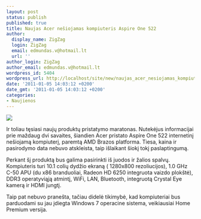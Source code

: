```yaml
---
layout: post
status: publish
published: true
title: Naujas Acer nešiojamas kompiuteris Aspire One 522
author:
  display_name: ZigZag
  login: ZigZag
  email: edmundas.v@hotmail.lt
  url: ''
author_login: ZigZag
author_email: edmundas.v@hotmail.lt
wordpress_id: 5404
wordpress_url: http://localhost/site/new/naujas_acer_nesiojamas_kompiuteris_aspire_one_522/
date: '2011-01-05 14:03:12 +0200'
date_gmt: '2011-01-05 14:03:12 +0200'
categories:
- Naujienos
---
```

<div class="imgright"><img src="http://www.part.lt/img/f141c8f009f75d96f673bf7f31d81e98441.jpg"  /></div>
<p>Ir toliau tęsiasi naujų produktų pristatymo maratonas. Nutekėjus informacijai prie maždaug dvi savaites, šiandien Acer pristato Aspire One 522 internetinį nešiojamą kompiuterį, paremtą AMD Brazos platforma. Tiesa, kaina ir pasirodymo data nebuvo atskleista, taip išlaikant šiokį tokį paslaptingumą. </p>
<p>Perkant šį produktą bus galima pasirinkti iš juodos ir žalios spalvų. Kompiuteris turi 10.1 colių dydžio ekraną ( 1280x800 rezoliucijos), 1.0 GHz C-50 APU (du x86 branduoliai, Radeon HD 6250 integruota vaizdo plokštė), DDR3 operatyviąją atmintį, WiFi, LAN, Bluetooth, integruotą Crystal Eye kamerą ir HDMI jungtį. </p>
<p>Taip pat nebuvo pranešta, tačiau didelė tikimybė, kad kompiuteriai bus parduodami su jau įdiegta Windows 7 operacine sistema, veikiausiai Home Premium versija.<br /></p>

